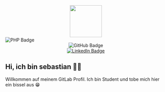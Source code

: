 <div id="header" align="center">
  <img src="https://media.tenor.com/v2es7QGjFfoAAAAi/raul-senes-gamer.gif" width="100"/>
  <div id="badges" align="left">
    <a>
      <img src="https://img.shields.io/badge/PHP-777BB4?style=for-the-badge&logo=php&logoColor=white" alt="PHP Badge">
    </a>
  </div>
  <div id="badges">
    <a>
      <img src="https://img.shields.io/badge/GitHub-100000?style=for-the-badge&logo=github&logoColor=white" alt="GitHub Badge"/>
    </a>
  </div>
  <div id="badges">
    <a href="https://www.linkedin.com/in/sebastian-gla%C3%9F-58a917225/">
      <img src="https://img.shields.io/badge/LinkedIn-blue?style=for-the-badge&logo=linkedin&logoColor=white" alt="LinkedIn Badge"/>
    </a>
  </div>
</div>


## Hi, ich bin sebastian 👋🏻
Willkommen auf meinem GitLab Profil. Ich bin Student und tobe mich hier ein bissel aus 😁

 


